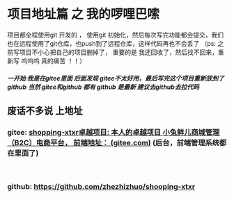 

# 项目地址篇  之 我的啰哩巴嗦





项目都全程使用git 开发的 ， 使用git 初始化，然后每次写完功能都会提交，我们也在远程使用了git仓库，也push到了远程仓库，这样代码再也不会丢了 （ps: 之前写项目不小心把自己的项目删掉了， 重要的是 我还回收了，然后找不回来，重新写   呜呜呜 真的痛苦 ！！）



##### 一开始 我是在gitee里面 后面发现 gitee不太好用，最后写完这个项目重新放到了 github   当然 gitee和github 都有  github 是最新 建议去github去拉代码



## 废话不多说 上地址





### 	gitee:  [shopping-xtxr卓越项目: 本人的卓越项目 小兔鲜儿商城管理（B2C）电商平台， 前端地址： (gitee.com)](https://gitee.com/zhizhuodm/shopping-xtxr)   (后台，前端管理系统都在里面了)

​

###   github:   https://github.com/zhezhizhuo/shooping-xtxr		
